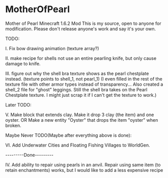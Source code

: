 MotherOfPearl
==============

Mother of Pearl Minecraft 1.6.2 Mod
<No link at this time>
This is my source, open to anyone for modification.
Please don't release anyone's work and say it's your own.


TODO:

I. Fix bow drawing animation (texture array?)

II. make recipe for shells not use an entire pearling knife, but only cause damage to knife.

III. figure out why the shell bra texture shows as the pearl chestplate instead. (texture points to shell_1, not pearl_1)
    (I even filled in the rest of the texture file with other armor types instead of transparency... Also created a shell_2
    file for "ghost" leggings. Still the shell bra takes on the Pearl Chestplate texture. I might just scrap it if I can't
    get the texture to work.)


Later TODO:

V. Make block that extends clay. Make it drop 3 clay (the item) and one oyster.
      OR
   Make a new entity "Oyster" that drops the item "oyster" when broken.

Maybe Never TODO(Maybe after everything above is done):

VI. Add Underwater Cities and Floating Fishing Villages to WorldGen.


---------Done---------

IV. Add ability to repair using pearls in an anvil. Repair using same item (to retain enchantments) works, but I would like
    to add a less expensive recipe

